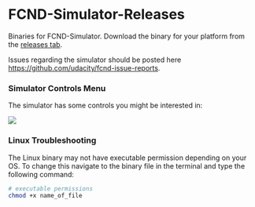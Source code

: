 # FCND-Simulator-Releases

Binaries for FCND-Simulator. Download the binary for your platform from the [releases tab](https://github.com/udacity/FCND-Simulator-Releases/releases).

Issues regarding the simulator should be posted here https://github.com/udacity/fcnd-issue-reports.

### Simulator Controls Menu

The simulator has some controls you might be interested in:

![](./controls-menu.gif)

### Linux Troubleshooting

The Linux binary may not have executable permission depending on your OS. To change this navigate to the binary file in the terminal and type the following command:

```sh
# executable permissions
chmod +x name_of_file
```
